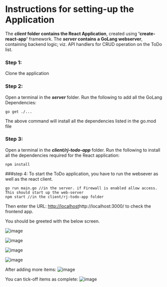 # Instructions for setting-up the Application

The ***client* folder contains the React Application**, created using **'create-react-app'** framework.
The ***server* contains a GoLang webserver**, containing backend logic; viz. API handlers for CRUD operation on the ToDo list. 

### Step 1:
Clone the application 

### Step 2:
Open a terminal in the ***server*** folder. Run the following to add all the GoLang Dependencies:
```
go get ./...
```
The above command will install all the dependencies listed in the go.mod file

### Step 3:
Open a terminal in the ***client/rj-todo-app*** folder. Run the following to install all the dependencies required for the React application:
```
npm install
```

###step 4:
To start the ToDo application, you have to run the websever as well as the react client.
```
go run main.go //in the server. if Firewall is enabled allow access. This should start up the web-server
npm start //in the client/rj-todo-app folder
```

Then enter the URL: [http://localhost](http://localhost:3000/)http://localhost:3000/ to check the frontend app.

You should be greeted with the below screen.

![image](https://github.com/Code0Steak/React-ToDo-Application/assets/55844298/052e14cd-2969-4351-aa37-fd0747634fb0)

![image](https://github.com/Code0Steak/React-ToDo-Application/assets/55844298/8ad65bd1-930e-49af-8672-5f0894d2406f)

![image](https://github.com/Code0Steak/React-ToDo-Application/assets/55844298/5f0d50e1-93dd-4fed-9910-97183a062204)

![image](https://github.com/Code0Steak/React-ToDo-Application/assets/55844298/654c655c-bf6c-47b1-8acb-8a8b8e4aa274)

After adding more items:
![image](https://github.com/Code0Steak/React-ToDo-Application/assets/55844298/a51c9ce9-fa6f-426f-8d93-4ddfa49a3204)

You can tick-off items as complete:
![image](https://github.com/Code0Steak/React-ToDo-Application/assets/55844298/71a7fef5-750f-4ef4-8692-db456f06ee6f)


